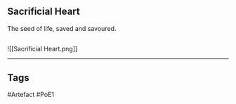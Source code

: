 ## Sacrificial Heart
The seed of life, saved and savoured.
##
![[Sacrificial Heart.png]]

---
## Tags
#Artefact
#PoE1